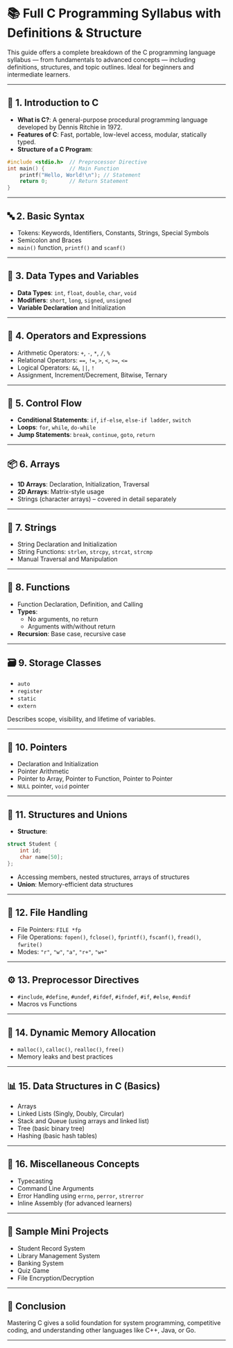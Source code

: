 # 📚 Full C Programming Syllabus with Definitions & Structure

This guide offers a complete breakdown of the C programming language syllabus — from fundamentals to advanced concepts — including definitions, structures, and topic outlines. Ideal for beginners and intermediate learners.

---

## 🧾 1. Introduction to C

- **What is C?**: A general-purpose procedural programming language developed by Dennis Ritchie in 1972.
- **Features of C**: Fast, portable, low-level access, modular, statically typed.
- **Structure of a C Program**:
```c
#include <stdio.h>  // Preprocessor Directive
int main() {        // Main Function
    printf("Hello, World!\n"); // Statement
    return 0;       // Return Statement
}
```

---

## 🔤 2. Basic Syntax

- Tokens: Keywords, Identifiers, Constants, Strings, Special Symbols
- Semicolon and Braces
- `main()` function, `printf()` and `scanf()`

---

## 🔣 3. Data Types and Variables

- **Data Types**: `int`, `float`, `double`, `char`, `void`
- **Modifiers**: `short`, `long`, `signed`, `unsigned`
- **Variable Declaration** and Initialization

---

## 🧮 4. Operators and Expressions

- Arithmetic Operators: `+`, `-`, `*`, `/`, `%`
- Relational Operators: `==`, `!=`, `>`, `<`, `>=`, `<=`
- Logical Operators: `&&`, `||`, `!`
- Assignment, Increment/Decrement, Bitwise, Ternary

---

## 🔁 5. Control Flow

- **Conditional Statements**: `if`, `if-else`, `else-if ladder`, `switch`
- **Loops**: `for`, `while`, `do-while`
- **Jump Statements**: `break`, `continue`, `goto`, `return`

---

## 📦 6. Arrays

- **1D Arrays**: Declaration, Initialization, Traversal
- **2D Arrays**: Matrix-style usage
- Strings (character arrays) – covered in detail separately

---

## 🧵 7. Strings

- String Declaration and Initialization
- String Functions: `strlen`, `strcpy`, `strcat`, `strcmp`
- Manual Traversal and Manipulation

---

## 🧰 8. Functions

- Function Declaration, Definition, and Calling
- **Types**:
  - No arguments, no return
  - Arguments with/without return
- **Recursion**: Base case, recursive case

---

## 🗃️ 9. Storage Classes

- `auto`
- `register`
- `static`
- `extern`

Describes scope, visibility, and lifetime of variables.

---

## 📍 10. Pointers

- Declaration and Initialization
- Pointer Arithmetic
- Pointer to Array, Pointer to Function, Pointer to Pointer
- `NULL` pointer, `void` pointer

---

## 🧾 11. Structures and Unions

- **Structure**:
```c
struct Student {
    int id;
    char name[50];
};
```
- Accessing members, nested structures, arrays of structures
- **Union**: Memory-efficient data structures

---

## 📂 12. File Handling

- File Pointers: `FILE *fp`
- File Operations: `fopen()`, `fclose()`, `fprintf()`, `fscanf()`, `fread()`, `fwrite()`
- Modes: `"r"`, `"w"`, `"a"`, `"r+"`, `"w+"`

---

## ⚙️ 13. Preprocessor Directives

- `#include`, `#define`, `#undef`, `#ifdef`, `#ifndef`, `#if`, `#else`, `#endif`
- Macros vs Functions

---

## 🧠 14. Dynamic Memory Allocation

- `malloc()`, `calloc()`, `realloc()`, `free()`
- Memory leaks and best practices

---

## 📊 15. Data Structures in C (Basics)

- Arrays
- Linked Lists (Singly, Doubly, Circular)
- Stack and Queue (using arrays and linked list)
- Tree (basic binary tree)
- Hashing (basic hash tables)

---

## 🧪 16. Miscellaneous Concepts

- Typecasting
- Command Line Arguments
- Error Handling using `errno`, `perror`, `strerror`
- Inline Assembly (for advanced learners)

---

## 📝 Sample Mini Projects

- Student Record System
- Library Management System
- Banking System
- Quiz Game
- File Encryption/Decryption

---

## 🏁 Conclusion

Mastering C gives a solid foundation for system programming, competitive coding, and understanding other languages like C++, Java, or Go.

---